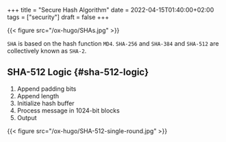 +++
title = "Secure Hash Algorithm"
date = 2022-04-15T01:40:00+02:00
tags = ["security"]
draft = false
+++

{{< figure src="/ox-hugo/SHAs.jpg" >}}

`SHA` is based on the hash function `MD4`.
`SHA-256` and `SHA-384` and `SHA-512` are collectively known as `SHA-2`.


## SHA-512 Logic {#sha-512-logic}

1.  Append padding bits
2.  Append length
3.  Initialize hash buffer
4.  Process message in 1024-bit blocks
5.  Output

{{< figure src="/ox-hugo/SHA-512-single-round.jpg" >}}
